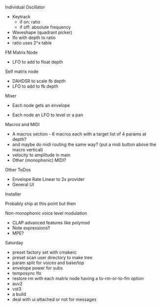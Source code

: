 Individual Oscillator

- Keytrack
  - if on: ratio
  - if off: absolute frequency
- Waveshape (quadrant picker)
- lfo with depth to ratio
- ratio uses 2^x table

FM Matrix Node
- LFO to add to float depth

Self matrix node
+ DAHDSR to scale fb depth
+ LFO to add to fb depth

Mixer
+ Each node gets an envelope 
- Each node an LFO to level or a pan

Macros and MIDI
- A macros section - 6 macros each with a target list of 4 params at depth?
- and maybe do midi routing the same way? (put a midi button above the macro vertical)
- velocity to amplitude in main
- Other (monophonic) MIDI?

Other ToDos
- Envelope Rate Linear to 2x provider
- General UI

Installer

Probably ship at this point but then

Non-monophonic voice level modulation
- CLAP advanced features like polymod
- Note expressions?
- MPE?


Saturday
- preset factory set with cmakerc
- preset scan user directory to make tree
- param split for voices and base/top
- envelope power for subs
- temposync lfo
- restore rm with each matrix node having a to-rm-or-to-fm option
- auv2
- vst3
- a build
- deal with ui attached or not for messages
